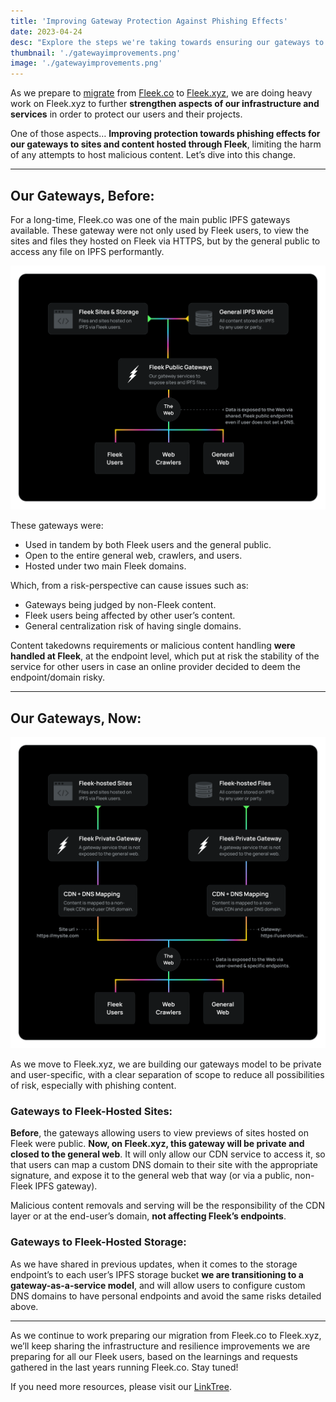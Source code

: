 ```yaml
---
title: 'Improving Gateway Protection Against Phishing Effects'
date: 2023-04-24
desc: "Explore the steps we're taking towards ensuring our gateways to sites and content hosted on Fleek are protected towards phishing effects!"
thumbnail: './gatewayimprovements.png'
image: './gatewayimprovements.png'
---
```


As we prepare to [migrate](https://blog.fleek.xyz/post/road-to-sunsetting-from-xyz-to-co/) from [Fleek.co](https://fleek.co/) to [Fleek.xyz](https://fleek.xyz/), we are doing heavy work on Fleek.xyz to further **strengthen aspects of our infrastructure and services** in order to protect our users and their projects.

One of those aspects… **Improving protection towards phishing effects for our gateways to sites and content hosted through Fleek**, limiting the harm of any attempts to host malicious content. Let’s dive into this change.

---

## Our Gateways, Before:

For a long-time, Fleek.co was one of the main public IPFS gateways available. These gateway were not only used by Fleek users, to view the sites and files they hosted on Fleek via HTTPS, but by the general public to access any file on IPFS performantly.

![](./gateways-before.png)

These gateways were:

- Used in tandem by both Fleek users and the general public.
- Open to the entire general web, crawlers, and users.
- Hosted under two main Fleek domains.

Which, from a risk-perspective can cause issues such as:

- Gateways being judged by non-Fleek content.
- Fleek users being affected by other user’s content.
- General centralization risk of having single domains.

Content takedowns requirements or malicious content handling **were handled at Fleek**, at the endpoint level, which put at risk the stability of the service for other users in case an online provider decided to deem the endpoint/domain risky.

---

## Our Gateways, Now:

![](./gateways-after.png)

As we move to Fleek.xyz, we are building our gateways model to be private and user-specific, with a clear separation of scope to reduce all possibilities of risk, especially with phishing content.

### Gateways to Fleek-Hosted Sites:

**Before**, the gateways allowing users to view previews of sites hosted on Fleek were public. **Now, on Fleek.xyz, this gateway will be private and closed to the general web**. It will only allow our CDN service to access it, so that users can map a custom DNS domain to their site with the appropriate signature, and expose it to the general web that way (or via a public, non-Fleek IPFS gateway).

Malicious content removals and serving will be the responsibility of the CDN layer or at the end-user’s domain, **not affecting Fleek’s endpoints**.

### Gateways to Fleek-Hosted Storage:

As we have shared in previous updates, when it comes to the storage endpoint’s to each user’s IPFS storage bucket **we are transitioning to a gateway-as-a-service model**, and will allow users to configure custom DNS domains to have personal endpoints and avoid the same risks detailed above.

---

As we continue to work preparing our migration from Fleek.co to Fleek.xyz, we’ll keep sharing the infrastructure and resilience improvements we are preparing for all our Fleek users, based on the learnings and requests gathered in the last years running Fleek.co. Stay tuned!

If you need more resources, please visit our [LinkTree](https://linktr.ee/fleek).
